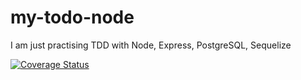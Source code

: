 # my-todo-node
I am just practising TDD with Node, Express, PostgreSQL, Sequelize

[![Coverage Status](https://coveralls.io/repos/github/jsamchineme/my-todo-node/badge.svg?branch=master)](https://coveralls.io/github/jsamchineme/my-todo-node?branch=master)
